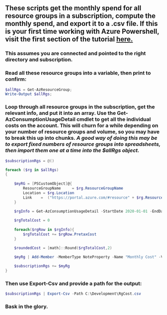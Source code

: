 ## These scripts get the monthly spend for all resource groups in a subscription, compute the monthly spend, and export it to a .csv file. If this is your first time working with Azure Powershell, visit the first section of the tutorial [here.](https://github.com/DoWhileLoops/win-friends-influence-powershell/blob/master/TagAllAzureResourceGroups.md)

### This assumes you are connected and pointed to the right directory and subscription. 
### Read all these resource groups into a variable, then print to confirm:
```powershell
$allRgs = Get-AzResourceGroup;
Write-Output $allRgs;
```

### Loop through all resource groups in the subscription, get the relevant info, and put it into an array. Use the Get-AzConsumptionUsageDetail cmdlet to get all the individual costs on the account. This will churn for a while depending on your number of resource groups and volume, so you may have to break this up into chunks. *A good way of doing this may be to export fixed numbers of resource groups into spreadsheets, then import them one at a time into the $allRgs object.*
```powershell
$subscriptionRgs = @()

foreach ($rg in $allRgs) 
{
	
    $myRG = [PSCustomObject]@{
        ResourceGroupName     = $rg.ResourceGroupName
        Location = $rg.Location
        Link    =  ("https://portal.azure.com/#resource" + $rg.ResourceId)
    }

	$rgInfo = Get-AzConsumptionUsageDetail -StartDate 2020-01-01 -EndDate 2020-01-31 -ResourceGroup $rg.ResourceGroupName
	
    $rgTotalCost = 0
	
	foreach($rgRow in $rgInfo){
	    $rgTotalCost += $rgRow.PretaxCost
	}

    $roundedCost = [math]::Round($rgTotalCost,2)
	
	$myRg | Add-Member -MemberType NoteProperty -Name "Monthly Cost" -Value $roundedCost

    $subscriptionRgs += $myRg
}
```

### Then use Export-Csv and provide a path for the output:
```powershell
$subscriptionRgs | Export-Csv -Path C:\Development\RgCost.csv
```

### Bask in the glory.
